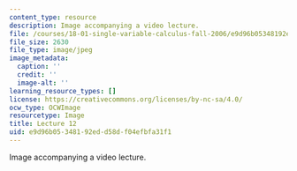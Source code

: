 ```yaml
---
content_type: resource
description: Image accompanying a video lecture.
file: /courses/18-01-single-variable-calculus-fall-2006/e9d96b05348192edd58df04efbfa31f1_lec12.jpg
file_size: 2630
file_type: image/jpeg
image_metadata:
  caption: ''
  credit: ''
  image-alt: ''
learning_resource_types: []
license: https://creativecommons.org/licenses/by-nc-sa/4.0/
ocw_type: OCWImage
resourcetype: Image
title: Lecture 12
uid: e9d96b05-3481-92ed-d58d-f04efbfa31f1
---
```

Image accompanying a video lecture.